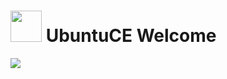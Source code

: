 <h1><img src="https://raw.githubusercontent.com/mhancoc7/ubuntu-ce-welcome/main/ubuntu-logo.png" height="50" /> UbuntuCE Welcome</h1>

<img src="https://raw.githubusercontent.com/mhancoc7/ubuntu-ce-welcome/main/welcome-to-ubuntuce.png" />
